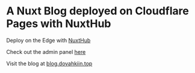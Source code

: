 # A Nuxt Blog deployed on Cloudflare Pages with NuxtHub

Deploy on the Edge with [NuxtHub](https://hub.nuxt.com)   

Check out the admin panel [here](https://admin.hub.nuxt.com/)

Visit the blog at [blog.dovahkiin.top](https://blog.dovahkiin.top)